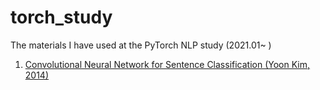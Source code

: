# torch_study
The materials I have used at the PyTorch NLP study (2021.01~ )

1) [Convolutional Neural Network for Sentence Classification (Yoon Kim, 2014)](https://www.aclweb.org/anthology/D14-1181.pdf)


